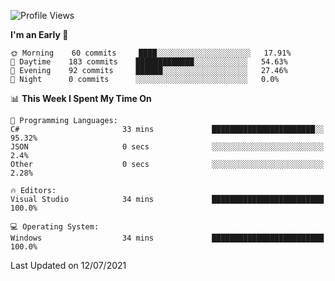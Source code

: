 <!--START_SECTION:waka-->
![Profile Views](http://img.shields.io/badge/Profile%20Views-0-blue)

**I'm an Early 🐤** 

```text
🌞 Morning    60 commits     ████░░░░░░░░░░░░░░░░░░░░░   17.91% 
🌆 Daytime    183 commits    █████████████░░░░░░░░░░░░   54.63% 
🌃 Evening    92 commits     ██████░░░░░░░░░░░░░░░░░░░   27.46% 
🌙 Night      0 commits      ░░░░░░░░░░░░░░░░░░░░░░░░░   0.0%

```


📊 **This Week I Spent My Time On** 

```text
💬 Programming Languages: 
C#                       33 mins             ███████████████████████░░   95.32% 
JSON                     0 secs              ░░░░░░░░░░░░░░░░░░░░░░░░░   2.4% 
Other                    0 secs              ░░░░░░░░░░░░░░░░░░░░░░░░░   2.28%

🔥 Editors: 
Visual Studio            34 mins             █████████████████████████   100.0%

💻 Operating System: 
Windows                  34 mins             █████████████████████████   100.0%

```


 Last Updated on 12/07/2021
<!--END_SECTION:waka-->
